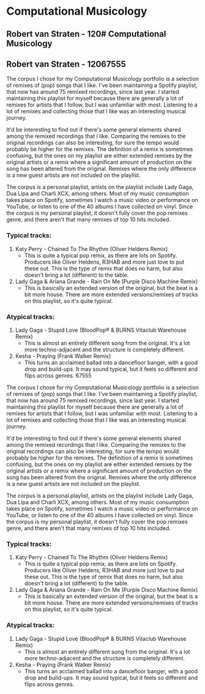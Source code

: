 # Computational Musicology

## Robert van Straten - 120# Computational Musicology

## Robert van Straten - 12067555

The corpus I chose for my Computational Musicology portfolio is a selection of remixes of (pop) songs that I like.
I've been maintaining a Spotify playlist, that now has around 75 remixed recordings, since last year. I started maintaining this playlist for myself because there are generally a lot of remixes for artists that I follow, but I was unfamiliar with most. Listening to a lot of remixes and collecting those that I like was an interesting musical journey.

It'd be interesting to find out if there's some general elements shared among the remixed recordings that I like. Comparing the remixes to the original recordings can also be interesting, for sure the tempo would probably be higher for the remixes.
The definition of a remix is sometimes confusing, but the ones on my playlist are either extended remixes by the original artists or a remix where a significant amount of production on the song has been altered from the original. Remixes where the only difference is a new guest artists are not included on the playlist.


The corpus is a personal playlist, artists on the playlist include Lady Gaga, Dua Lipa and Charli XCX, among others. Most of my music consumption takes place on Spotify, sometimes I watch a music video or performance on YouTube, or listen to one of the 40 albums I have collected on vinyl.
Since the corpus is my personal playlist, it doesn't fully cover the pop remixes genre, and there aren't that many remixes of top 10 hits included.

### Typical tracks:
1. Katy Perry - Chained To The Rhythm (Oliver Heldens Remix)
    * This is quite a typical pop remix, as there are lots on Spotify. Producers like Oliver Heldens, R3HAB and more just love to put these out. This is the type of remix that does no harm, but also doesn't bring a lot (different) to the table.
2. Lady Gaga & Ariana Grande - Rain On Me (Purple Disco Machine Remix)
    * This is basically an extended version of the original, but the beat is a bit more house. There are more extended versions/remixes of tracks on this playlist, so it's quite typical.

### Atypical tracks:
1. Lady Gaga - Stupid Love (BloodPop® & BURNS Vitaclub Warehouse Remix)
    * This is almost an entirely different song from the original. It's a lot more techno-adjacent and the structure is completely different.
2. Kesha - Praying (Frank Walker Remix)
    * This turns an acclaimed ballad into a dancefloor banger, with a good drop and build-ups. It may sound typical, but it feels so different and flips across genres.
67555

The corpus I chose for my Computational Musicology portfolio is a selection of remixes of (pop) songs that I like.
I've been maintaining a Spotify playlist, that now has around 75 remixed recordings, since last year. I started maintaining this playlist for myself because there are generally a lot of remixes for artists that I follow, but I was unfamiliar with most. Listening to a lot of remixes and collecting those that I like was an interesting musical journey.

It'd be interesting to find out if there's some general elements shared among the remixed recordings that I like. Comparing the remixes to the original recordings can also be interesting, for sure the tempo would probably be higher for the remixes.
The definition of a remix is sometimes confusing, but the ones on my playlist are either extended remixes by the original artists or a remix where a significant amount of production on the song has been altered from the original. Remixes where the only difference is a new guest artists are not included on the playlist.


The corpus is a personal playlist, artists on the playlist include Lady Gaga, Dua Lipa and Charli XCX, among others. Most of my music consumption takes place on Spotify, sometimes I watch a music video or performance on YouTube, or listen to one of the 40 albums I have collected on vinyl.
Since the corpus is my personal playlist, it doesn't fully cover the pop remixes genre, and there aren't that many remixes of top 10 hits included.

### Typical tracks:
1. Katy Perry - Chained To The Rhythm (Oliver Heldens Remix)
    * This is quite a typical pop remix, as there are lots on Spotify. Producers like Oliver Heldens, R3HAB and more just love to put these out. This is the type of remix that does no harm, but also doesn't bring a lot (different) to the table.
2. Lady Gaga & Ariana Grande - Rain On Me (Purple Disco Machine Remix)
    * This is basically an extended version of the original, but the beat is a bit more house. There are more extended versions/remixes of tracks on this playlist, so it's quite typical.

### Atypical tracks:
1. Lady Gaga - Stupid Love (BloodPop® & BURNS Vitaclub Warehouse Remix)
    * This is almost an entirely different song from the original. It's a lot more techno-adjacent and the structure is completely different.
2. Kesha - Praying (Frank Walker Remix)
    * This turns an acclaimed ballad into a dancefloor banger, with a good drop and build-ups. It may sound typical, but it feels so different and flips across genres.
